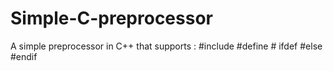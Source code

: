 # Simple-C-preprocessor
A simple preprocessor in C++ that supports : #include #define # ifdef #else #endif
